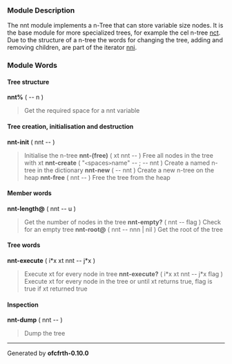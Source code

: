 ### Module Description ###
The nnt module implements a n-Tree that can store variable size nodes. It
is the base module for more specialized trees, for example the cel n-tree
[nct](nct.md). Due to the structure of a n-tree the words for changing the tree,
adding and removing children, are part of the iterator [nni](nni.md).

### Module Words ###
#### Tree structure ####
**nnt%** ( -- n )
> Get the required space for a nnt variable
#### Tree creation, initialisation and destruction ####
**nnt-init** ( nnt -- )
> Initialise the n-tree
**nnt-(free)** ( xt nnt -- )
> Free all nodes in the tree with xt
**nnt-create** ( "`<`spaces`>`name" -- ; -- nnt )
> Create a named n-tree in the dictionary
**nnt-new** ( -- nnt )
> Create a new n-tree on the heap
**nnt-free** ( nnt -- )
> Free the tree from the heap
#### Member words ####
**nnt-length@** ( nnt -- u )
> Get the number of nodes in the tree
**nnt-empty?** ( nnt -- flag )
> Check for an empty tree
**nnt-root@** ( nnt -- nnn | nil )
> Get the root of the tree
#### Tree words ####
**nnt-execute** ( i\*x xt nnt -- j\*x )
> Execute xt for every node in tree
**nnt-execute?** ( i\*x xt nnt -- j\*x flag )
> Execute xt for every node in the tree or until xt returns true, flag is true if xt returned true
#### Inspection ####
**nnt-dump** ( nnt -- )
> Dump the tree


---

Generated by **ofcfrth-0.10.0**